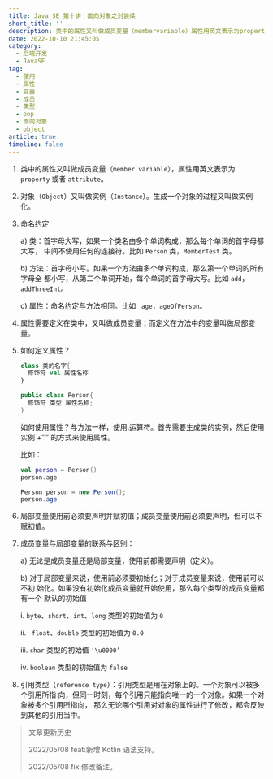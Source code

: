 ```yaml
---
title: Java_SE_第十讲：面向对象之封装续
short_title: ''
description: 类中的属性又叫做成员变量（membervariable）属性用英文表示为property或者attribute。对象（object）又叫做实例（instance）。生成一个对象的过程又叫做实例化。命名约定a)类_首字母大写如果一个类名由多个单词构成那么每个单词的首字母都大写中间不使用任何的连接符。比如person类membertest类。b)方法_首字母小写。如果一个方法由多个单词构成那么第一个单词的所有字母全都小写从第二个单词开始每个单词的首字母大写。比如addaddthreeint。c)属性_命名约定
date: 2022-10-10 21:45:05
category:
  - 后端开发
  - JavaSE
tag:
  - 使用
  - 属性
  - 变量
  - 成员
  - 类型
  - oop
  - 面向对象
  - object
article: true
timeline: false
---
```

1. 类中的属性又叫做成员变量（`member variable`），属性用英文表示为 `property` 或者
   `attribute`。
2. 对象（`Object`）又叫做实例（`Instance`）。生成一个对象的过程又叫做实例化。
3. 命名约定

   a) 类：首字母大写，如果一个类名由多个单词构成，那么每个单词的首字母都大写，
   中间不使用任何的连接符。比如 `Person` 类，`MemberTest` 类。

   b) 方法：首字母小写。如果一个方法由多个单词构成，那么第一个单词的所有字母全
   都小写，从第二个单词开始，每个单词的首字母大写。比如 `add`，`addThreeInt`。

   c) 属性：命名约定与方法相同。比如 ` age`，`ageOfPerson`。
4. 属性需要定义在类中，又叫做成员变量；而定义在方法中的变量叫做局部变量。
5. 如何定义属性？

   ```kotlin
   class 类的名字{
     修饰符 val 属性名称
   }
   ```

   ```java
   public class Person{
     修饰符 类型 属性名称;
   }
   ```

   如何使用属性？与方法一样，使用.运算符。首先需要生成类的实例，然后使用实例 +”.”
   的方式来使用属性。

   比如：

   ```kotlin
   val person = Person()
   person.age
   ```

   ```java
   Person person = new Person();
   person.age
   ```
6. 局部变量使用前必须要声明并赋初值；成员变量使用前必须要声明，但可以不赋初值。
7. 成员变量与局部变量的联系与区别：

   a) 无论是成员变量还是局部变量，使用前都需要声明（定义）。

   b) 对于局部变量来说，使用前必须要初始化；对于成员变量来说，使用前可以不初
   始化。如果没有初始化成员变量就开始使用，那么每个类型的成员变量都有一个
   默认的初始值

   i.     `byte`、`short`、`int`、`long` 类型的初始值为 `0 `

   ii.   ` float`、`double` 类型的初始值为 `0.0`

   iii.   `char` 类型的初始值 `‘\u0000’`

   iv.  `boolean` 类型的初始值为 `false    `
8. 引用类型（`reference type`）：引用类型是用在对象上的。一个对象可以被多个引用所指
   向，但同一时刻，每个引用只能指向唯一的一个对象。如果一个对象被多个引用所指向，
   那么无论哪个引用对对象的属性进行了修改，都会反映到其他的引用当中。

> 文章更新历史
>
> 2022/05/08 feat:新增 Kotlin 语法支持。
>
> 2022/05/08 fix:修改备注。